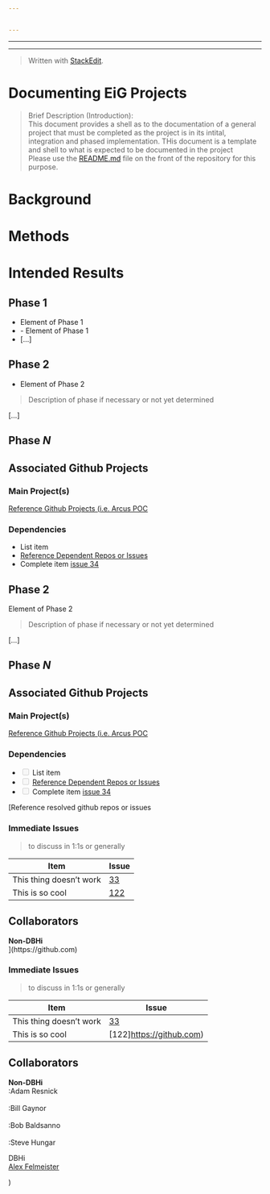 ```yaml
---


---
```


<hr>
<hr>
<blockquote>
<p>Written with <a href="https://stackedit.io/">StackEdit</a>.</p>
</blockquote>
<h1 id="documenting-eig-projects-title">Documenting EiG Projects <title></title></h1>
<blockquote>
<p>Brief Description (Introduction):<br>
This document provides a shell as to the documentation of a general project that must be completed as the project is in its intital, integration and phased implementation. THis document is a template and shell to what is expected to be documented in the project<br>
Please use the <a href="http://README.md">README.md</a> file on the front of the repository for this purpose.</p>
</blockquote>
<h1 id="background">Background</h1>
<h1 id="methods">Methods</h1>
<h1 id="intended-results">Intended Results</h1>
<h2 id="phase-1">Phase 1</h2>
<ul>
<li>Element of Phase 1</li>
<li>
- Element of Phase 1</li>
<li>[…]</li>
</ul>
<h2 id="phase-2">Phase 2</h2>
<ul>
<li>Element of Phase 2</li>
</ul>
<blockquote>
<p>Description of phase if necessary or not yet determined</p>
</blockquote>
<p>[…]</p>
<h2 id="phase-n">Phase <em>N</em></h2>
<h2 id="associated-github-projects">Associated Github Projects</h2>
<h3 id="main-projects">Main Project(s)</h3>
<p><a href="https://github.research.chop.edu">Reference Github Projects (i.e. Arcus POC</a></p>
<h3 id="dependencies">Dependencies</h3>
<ul>
<li class="task-list-item"> List item</li>
<li class="task-list-item"> <a href="https://www.github.com">Reference Dependent Repos or Issues</a></li>
<li class="task-list-item"> Complete item <a href="https://github.com">issue 34</a></li>
</ul>
<p></p><h2 id="phase-2">Phase 2</h2>
<p>Element of Phase 2</p>
<blockquote>
<p>Description of phase if necessary or not yet determined</p>
</blockquote>
<p>[…]</p>
<h2 id="phase-n">Phase <em>N</em></h2>
<h2 id="associated-github-projects">Associated Github Projects</h2>
<h3 id="main-projects">Main Project(s)</h3>
<p><a href="https://github.research.chop.edu">Reference Github Projects (i.e. Arcus POC</a></p>
<h3 id="dependencies">Dependencies</h3>
<ul>
<li class="task-list-item"><input type="checkbox" class="task-list-item-checkbox" disabled=""> List item</li>
<li class="task-list-item"><input type="checkbox" class="task-list-item-checkbox" disabled=""> <a href="https://www.github.com">Reference Dependent Repos or Issues</a></li>
<li class="task-list-item"><input type="checkbox" class="task-list-item-checkbox" disabled=""> Complete item <a href="https://github.com%22%3E">issue 34</a></li>
</ul>
<p>[Reference resolved github repos or issues</p>
<h3 id="immediate-issues">Immediate Issues</h3>
<blockquote>
<p>to discuss in 1:1s or generally</p>
</blockquote>
<table>
<thead>
<tr>
<th>Item</th>
<th>Issue</th>
</tr>
</thead>
<tbody>
<tr>
<td>This thing doesn’t work</td>
<td><a href="https://github.com">33</a></td>
</tr>
<tr>
<td>This is so cool</td>
<td><a href="https://github.com">122</a></td>
</tr>
</tbody>
</table><h2 id="collaborators">Collaborators</h2>
<p><strong>Non-DBHi</strong><br>](https://github.com)
</p><h3 id="immediate-issues">Immediate Issues</h3>
<blockquote>
<p>to discuss in 1:1s or generally</p>
</blockquote>

<table>
<thead>
<tr>
<th>Item</th>
<th>Issue</th>
</tr>
</thead>
<tbody>
<tr>
<td>This thing doesn’t work</td>
<td><a href="https://github.com">33</a></td>
</tr>
<tr>
<td>This is so cool</td>
<td>[122]<a href="https://github.com">https://github.com</a>)</td>
</tr>
</tbody>
</table><h2 id="collaborators">Collaborators</h2>
<p><strong>Non-DBHi</strong><br>
:Adam Resnick<br><br>
:Bill Gaynor<br><br>
:Bob Baldsanno<br><br>
:Steve Hungar</p>
<p>DBHi<br>
<a href="(https://github.com/AlexFelmeister">Alex Felmeister</a></p>)

